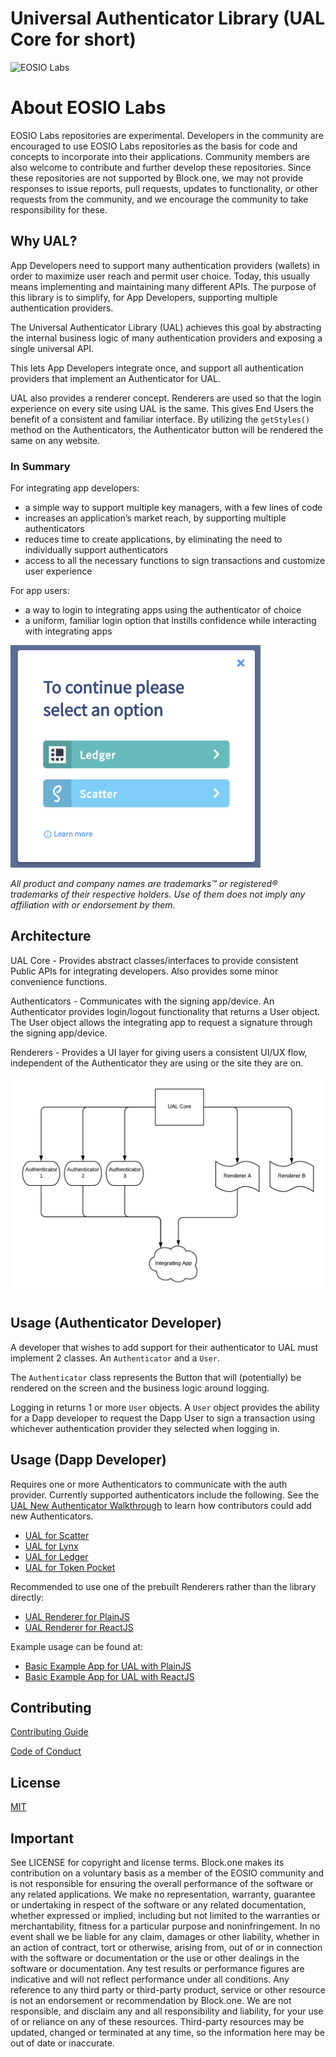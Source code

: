 # Universal Authenticator Library (UAL Core for short)

![EOSIO Labs](https://img.shields.io/badge/EOSIO-Labs-5cb3ff.svg)

# About EOSIO Labs

EOSIO Labs repositories are experimental.  Developers in the community are encouraged to use EOSIO Labs repositories as the basis for code and concepts to incorporate into their applications. Community members are also welcome to contribute and further develop these repositories. Since these repositories are not supported by Block.one, we may not provide responses to issue reports, pull requests, updates to functionality, or other requests from the community, and we encourage the community to take responsibility for these.

## Why UAL?
App Developers need to support many authentication providers (wallets) in order to maximize user reach and permit user choice. Today, this usually means implementing and maintaining many different APIs. The purpose of this library is to simplify, for App Developers, supporting multiple authentication providers.

The Universal Authenticator Library (UAL) achieves this goal by abstracting the internal business logic of many authentication providers and exposing a single universal API.

This lets App Developers integrate once, and support all authentication providers that implement an Authenticator for UAL.

UAL also provides a renderer concept. Renderers are used so that the login experience on every site using UAL is the same. This gives End Users the benefit of a consistent and familiar interface. By utilizing the `getStyles()` method on the Authenticators, the Authenticator button will be rendered the same on any website.

### In Summary

For integrating app developers:
* a simple way to support multiple key managers, with a few lines of code
* increases an application’s market reach, by supporting multiple authenticators
* reduces time to create applications, by eliminating the need to individually support authenticators
* access to all the necessary functions to sign transactions and customize user experience

For app users:
* a way to login to integrating apps using the authenticator of choice
* a uniform, familiar login option that instills confidence while interacting with integrating apps

<img src=".images/ual-login.png" alt="UAL Image" width="400">

*All product and company names are trademarks™ or registered® trademarks of their respective holders. Use of them does not imply any affiliation with or endorsement by them.*

## Architecture
UAL Core - Provides abstract classes/interfaces to provide consistent Public APIs for integrating developers. Also provides some minor convenience functions.

Authenticators - Communicates with the signing app/device. An Authenticator provides login/logout functionality that returns a User object. The User object allows the integrating app to request a signature through the signing app/device.

Renderers - Provides a UI layer for giving users a consistent UI/UX flow, independent of the Authenticator they are using or the site they are on.

<img src=".images/ual-flow.png" alt="UAL architecture" width="700">

## Usage (Authenticator Developer)

A developer that wishes to add support for their authenticator to UAL must implement 2 classes. An `Authenticator` and a `User`.

The `Authenticator` class represents the Button that will (potentially) be rendered on the screen and the business logic around logging.

Logging in returns 1 or more `User` objects. A `User` object provides the ability for a Dapp developer to request the Dapp User to sign a transaction using whichever authentication provider they selected when logging in.

## Usage (Dapp Developer)

Requires one or more Authenticators to communicate with the auth provider. Currently supported authenticators include the following. See the [UAL New Authenticator Walkthrough](https://github.com/EOSIO/ual-authenticator-walkthrough) to learn how contributors could add new Authenticators.
 - [UAL for Scatter](https://github.com/EOSIO/ual-scatter)
 - [UAL for Lynx](https://github.com/EOSIO/ual-lynx)
 - [UAL for Ledger](https://github.com/EOSIO/ual-ledger)
 - [UAL for Token Pocket](https://github.com/EOSIO/ual-token-pocket)

Recommended to use one of the prebuilt Renderers rather than the library directly:
 - [UAL Renderer for PlainJS](https://github.com/EOSIO/ual-plainjs-renderer)
 - [UAL Renderer for ReactJS](https://github.com/EOSIO/ual-reactjs-renderer)

Example usage can be found at:
 - [Basic Example App for UAL with PlainJS](https://github.com/EOSIO/ual-plainjs-renderer/tree/master/examples)
 - [Basic Example App for UAL with ReactJS](https://github.com/EOSIO/ual-reactjs-renderer/tree/master/examples)

## Contributing

[Contributing Guide](./CONTRIBUTING.md)

[Code of Conduct](./CONTRIBUTING.md#conduct)

## License

[MIT](./LICENSE)

## Important

See LICENSE for copyright and license terms.  Block.one makes its contribution on a voluntary basis as a member of the EOSIO community and is not responsible for ensuring the overall performance of the software or any related applications.  We make no representation, warranty, guarantee or undertaking in respect of the software or any related documentation, whether expressed or implied, including but not limited to the warranties or merchantability, fitness for a particular purpose and noninfringement. In no event shall we be liable for any claim, damages or other liability, whether in an action of contract, tort or otherwise, arising from, out of or in connection with the software or documentation or the use or other dealings in the software or documentation.  Any test results or performance figures are indicative and will not reflect performance under all conditions.  Any reference to any third party or third-party product, service or other resource is not an endorsement or recommendation by Block.one.  We are not responsible, and disclaim any and all responsibility and liability, for your use of or reliance on any of these resources. Third-party resources may be updated, changed or terminated at any time, so the information here may be out of date or inaccurate.
